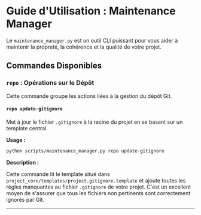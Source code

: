 # Guide d'Utilisation : Maintenance Manager

Le `maintenance_manager.py` est un outil CLI puissant pour vous aider à maintenir la propreté, la cohérence et la qualité de votre projet.

## Commandes Disponibles

### `repo` : Opérations sur le Dépôt

Cette commande groupe les actions liées à la gestion du dépôt Git.

#### `repo update-gitignore`

Met à jour le fichier `.gitignore` à la racine du projet en se basant sur un template central.

**Usage :**

```bash
python scripts/maintenance_manager.py repo update-gitignore
```

**Description :**

Cette commande lit le template situé dans `project_core/templates/project.gitignore.template` et ajoute toutes les règles manquantes au fichier `.gitignore` de votre projet. C'est un excellent moyen de s'assurer que tous les fichiers non pertinents sont correctement ignorés par Git.

---